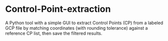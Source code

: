# Control-Point-extraction
A Python tool with a simple GUI to extract Control Points (CP) from a labeled GCP file by matching coordinates (with rounding tolerance) against a reference CP list, then save the filtered results.
